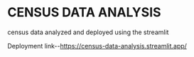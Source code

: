 # CENSUS DATA ANALYSIS
census data analyzed and deployed using the streamlit

Deployment link--https://census-data-analysis.streamlit.app/
